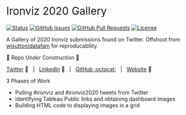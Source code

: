 <h1 style="font-weight:normal">
  Ironviz 2020 Gallery
</h1>


[![Status](https://www.repostatus.org/badges/latest/wip.svg)]() [![GitHub Issues](https://img.shields.io/github/issues/wjsutton/ironviz_2020_gallery.svg)](https://github.com/wjsutton/ironviz_2020_gallery/issues) [![GitHub Pull Requests](https://img.shields.io/github/issues-pr/wjsutton/ironviz_2020_gallery.svg)](https://github.com/wjsutton/ironviz_2020_gallery/pulls) [![License](https://img.shields.io/badge/license-MIT-blue.svg)](/LICENSE)

A Gallery of 2020 Ironviz submissions found on Twitter. Offshoot from [wjsutton/datafam](https://github.com/wjsutton/datafam) for reproducability.
 
:construction: Repo Under Construction :construction: 

[Twitter][Twitter] :speech_balloon:&nbsp;&nbsp;&nbsp;|&nbsp;&nbsp;&nbsp;[LinkedIn][LinkedIn] :necktie:&nbsp;&nbsp;&nbsp;|&nbsp;&nbsp;&nbsp;[GitHub :octocat:][GitHub]&nbsp;&nbsp;&nbsp;|&nbsp;&nbsp;&nbsp;[Website][Website] :link:


<!--
Quick Link 
-->

[Twitter]:https://twitter.com/WJSutton12
[LinkedIn]:https://www.linkedin.com/in/will-sutton-14711627/
[GitHub]:https://github.com/wjsutton
[Website]:https://wjsutton.github.io/


3 Phases of Work

- Pulling #ironviz and #ironviz2020 tweets from Twitter
- Identifying Tableau Public links and obtaining dashboard images
- Building HTML code to displaying images in a grid

